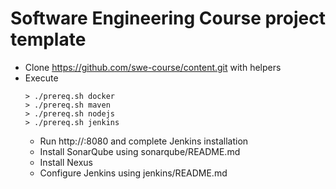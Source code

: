 # Software Engineering Course project template
* Clone https://github.com/swe-course/content.git with helpers
* Execute
  ```
  > ./prereq.sh docker
  > ./prereq.sh maven
  > ./prereq.sh nodejs
  > ./prereq.sh jenkins
  ```
  * Run http://<host>:8080 and complete Jenkins installation
  * Install SonarQube using sonarqube/README.md
  * Install Nexus
  * Configure Jenkins using jenkins/README.md
